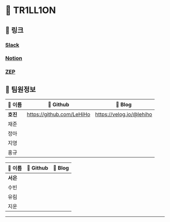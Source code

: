 # 💸 TR1LL1ON
## 🔗 링크
### [Slack](https://app.slack.com/client/T064N4WMK28/C064N76N9HA/thread/C064N76N9HA-1700206382.555029)
### [Notion](https://www.notion.so/1-c168673667e3412da40b6a76244d4461)
### [ZEP](https://zep.us/play/2bK7VL)


## 🤝 팀원정보
| 🌟 이름 | 🌟 Github | 🌟 Blog |
|------|--------|------|
| **호진** | https://github.com/LeHiHo | https://velog.io/@lehiho |
| 재준 |  |  |
| 정아 |  |  |
| 지영 |  |  |
| 홍규 |  |  |

| 🌟 이름 | 🌟 Github | 🌟 Blog |
|------|--------|------|
| **서은** |  |  |
| 수빈 |  |  |
| 유림 |  |  |
| 지운 |  |  |
---
